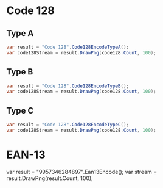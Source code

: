 # Code 128
## Type A
```csharp
var result = "Code 128".Code128EncodeTypeA();
var code128Stream = result.DrawPng(code128.Count, 100);
```

## Type B
```csharp
var result = "Code 128".Code128EncodeTypeB();
var code128Stream = result.DrawPng(code128.Count, 100);
```

## Type C
```csharp
var result = "Code 128".Code128EncodeTypeC();
var code128Stream = result.DrawPng(code128.Count, 100);
```

# EAN-13
var result = "9957346284897".Ean13Encode();
var stream = result.DrawPng(result.Count, 100);